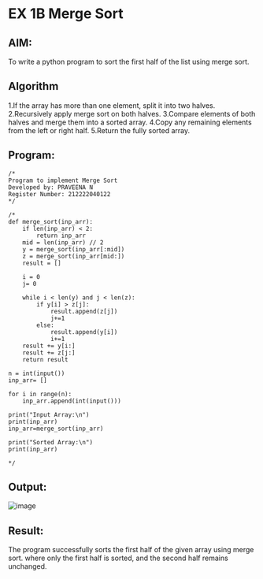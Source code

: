 # EX 1B Merge Sort

## AIM:
To write a python program to sort the first half of the list using merge sort.
## Algorithm
1.If the array has more than one element, split it into two halves.
2.Recursively apply merge sort on both halves.
3.Compare elements of both halves and merge them into a sorted array.
4.Copy any remaining elements from the left or right half.
5.Return the fully sorted array.    
## Program:
```
/*
Program to implement Merge Sort
Developed by: PRAVEENA N
Register Number: 212222040122  
*/
```
```
/*
def merge_sort(inp_arr):
    if len(inp_arr) < 2:
        return inp_arr
    mid = len(inp_arr) // 2
    y = merge_sort(inp_arr[:mid])
    z = merge_sort(inp_arr[mid:])
    result = []
    
    i = 0
    j= 0
    
    while i < len(y) and j < len(z):
        if y[i] > z[j]:
            result.append(z[j])
            j+=1
        else:
            result.append(y[i])
            i+=1
    result += y[i:]
    result += z[j:]
    return result

n = int(input())
inp_arr= []

for i in range(n):
    inp_arr.append(int(input()))

print("Input Array:\n")
print(inp_arr)
inp_arr=merge_sort(inp_arr)

print("Sorted Array:\n")
print(inp_arr)

*/
```
## Output:
![image](https://github.com/user-attachments/assets/bebc7a41-3f40-40c7-a56c-675182fd917f)
## Result:
The program successfully sorts the first half of the given array using merge sort. where only the first half is sorted, and the second half remains unchanged.
